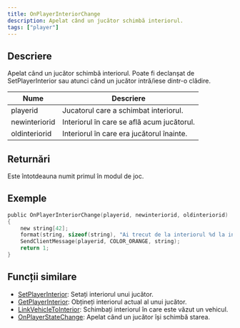 ```yaml
---
title: OnPlayerInteriorChange
description: Apelat când un jucător schimbă interiorul.
tags: ["player"]
---
```


## Descriere

Apelat când un jucător schimbă interiorul. Poate fi declanșat de SetPlayerInterior sau atunci când un jucător intră/iese dintr-o clădire.

| Nume          | Descriere                                 |
| ------------- | ----------------------------------------- |
| playerid      | Jucatorul care a schimbat interiorul.     |
| newinteriorid | Interiorul în care se află acum jucătorul.|
| oldinteriorid | Interiorul în care era jucătorul înainte. |

## Returnări

Este întotdeauna numit primul în modul de joc.

## Exemple

```c
public OnPlayerInteriorChange(playerid, newinteriorid, oldinteriorid)
{
    new string[42];
    format(string, sizeof(string), "Ai trecut de la interiorul %d la interiorul %d!", oldinteriorid, newinteriorid);
    SendClientMessage(playerid, COLOR_ORANGE, string);
    return 1;
}
```

## Funcții similare

- [SetPlayerInterior](../functions/SetPlayerInterior): Setați interiorul unui jucător.
- [GetPlayerInterior](../functions/GetPlayerInterior): Obțineți interiorul actual al unui jucător.
- [LinkVehicleToInterior](../functions/LinkVehicleToInterior): Schimbați interiorul în care este văzut un vehicul.
- [OnPlayerStateChange](OnPlayerStateChange): Apelat când un jucător își schimbă starea.
